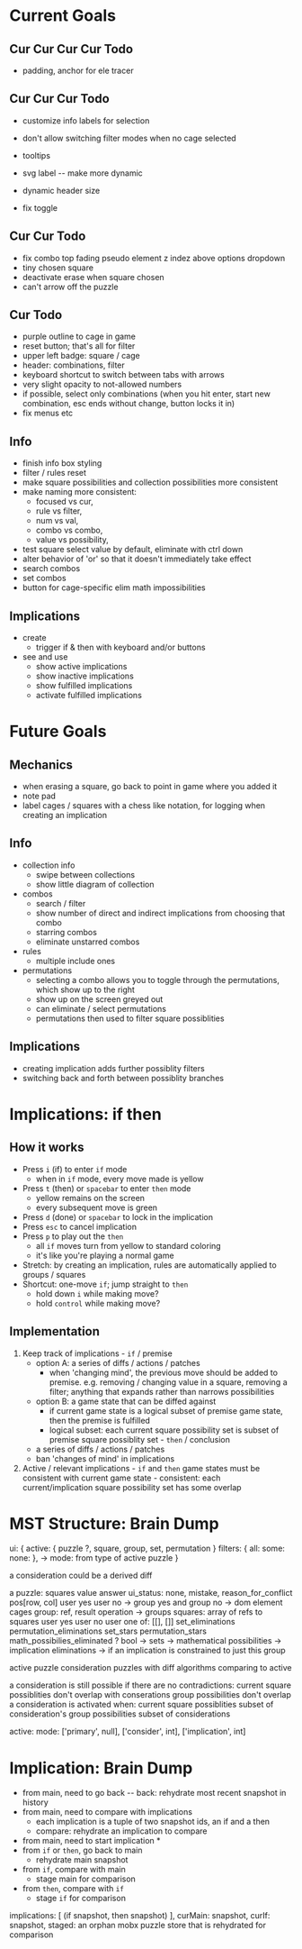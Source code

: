 # Current Goals

  ## Cur Cur Cur Cur Todo
  - padding, anchor for ele tracer

  ## Cur Cur Cur Todo
  - customize info labels for selection
  - don't allow switching filter modes when no cage selected
  - tooltips
  - svg label -- make more dynamic

  - dynamic header size
  - fix toggle

  ## Cur Cur Todo
  - fix combo top fading pseudo element z indez above options dropdown
  - tiny chosen square
  - deactivate erase when square chosen
  - can't arrow off the puzzle

  ## Cur Todo
  - purple outline to cage in game
  - reset button; that's all for filter
  - upper left badge: square / cage
  - header: combinations, filter
  - keyboard shortcut to switch between tabs with arrows
  - very slight opacity to not-allowed numbers
  - if possible, select only combinations (when you hit enter, start new combination, esc ends without change, button locks it in)
  - fix menus etc

  ## Info
  - finish info box styling 
  - filter / rules reset
  - make square possibilities and collection possibilities more consistent
  - make naming more consistent: 
    * focused vs cur, 
    * rule vs filter, 
    * num vs val, 
    * combo vs combo, 
    * value vs possibility,
  - test square select value by default, eliminate with ctrl down
  - alter behavior of 'or' so that it doesn't immediately take effect
  - search combos
  - set combos
  - button for cage-specific elim math impossibilities

  ## Implications
  - create
    * trigger if & then with keyboard and/or buttons
  - see and use
    * show active implications
    * show inactive implications
    * show fulfilled implications
    * activate fulfilled implications

# Future Goals

  ## Mechanics
  - when erasing a square, go back to point in game where you added it
  - note pad
  - label cages / squares with a chess like notation, for logging when creating an implication

  ## Info
  - collection info
    * swipe between collections
    * show little diagram of collection
  - combos
    * search / filter
    * show number of direct and indirect implications from choosing that combo
    * starring combos
    * eliminate unstarred combos
  - rules 
    * multiple include ones
  - permutations
    * selecting a combo allows you to toggle through the permutations, which show up to the right
    * show up on the screen greyed out
    * can eliminate / select permutations
    * permutations then used to filter square possiblities

  ## Implications
  - creating implication adds further possiblity filters
  - switching back and forth between possiblity branches


# Implications: if then
  ## How it works
  - Press `i` (if) to enter `if` mode
    * when in `if` mode, every move made is yellow
  - Press `t` (then) or `spacebar` to enter `then` mode
    * yellow remains on the screen
    * every subsequent move is green
  - Press `d` (done) or `spacebar` to lock in the implication
  - Press `esc` to cancel implication
  - Press `p` to play out the `then`
    * all `if` moves turn from yellow to standard coloring
    * it's like you're playing a normal game
  - Stretch: by creating an implication, rules are automatically applied to groups / squares
  - Shortcut: one-move `if`; jump straight to `then`
    * hold down `i` while making move?
    * hold `control` while making move?


  ## Implementation
  1. Keep track of implications
    - `if` / premise
      * option A: a series of diffs / actions / patches
        + when 'changing mind', the previous move should be added to premise. e.g. removing / changing value in a square, removing a filter; anything that expands rather than narrows possibilities
      * option B: a game state that can be diffed against
        + if current game state is a logical subset of premise game state, then the premise is fulfilled
        + logical subset: each current square possibility set is subset of premise square possiblity set
    - `then` / conclusion
      * a series of diffs / actions / patches
      * ban 'changes of mind' in implications
  2. Active / relevant implications
    - `if` and `then` game states must be consistent with current game state
    - consistent: each current/implication square possibility set has some overlap

# MST Structure: Brain Dump

ui: {
  active: {
    puzzle ?, square, group, set, permutation
  }
  filters: {
    all:
    some:
    none: 
  },
  -> mode: from type of active puzzle
}

a consideration could be a derived diff

a puzzle:
squares
value
answer
ui_status: none, mistake, reason_for_conflict
pos[row, col]
user yes
user no
  -> group yes and group no
    -> dom element
cages
group: ref,
  result
operation
  ->
  groups
squares: array of refs to squares
user yes
user no
user one of: [[], []]
set_eliminations
permutation_eliminations
set_stars
permutation_stars
math_possibilies_eliminated ? bool
  -> sets
  -> mathematical possibilities
    -> implication eliminations
      -> if an implication is constrained to just this group

active puzzle
consideration puzzles with diff algorithms comparing to active

a consideration is still possible if there are no contradictions:
current square possiblities don't overlap with conserations
group possibilities don't overlap
a consideration is activated when:
current square possiblities subset of consideration's
group possibilities subset of considerations

active:
mode: ['primary', null], ['consider', int], ['implication', int]

# Implication: Brain Dump
- from main, need to go back
  -- back: rehydrate most recent snapshot in history
- from main, need to compare with implications
  * each implication is a tuple of two snapshot ids, an if and a then
  * compare: rehydrate an implication to compare
- from main, need to start implication
  * 
- from `if` or `then`, go back to main
  * rehydrate main snapshot
- from `if`, compare with main
  * stage main for comparison
- from `then`, compare with `if`
  * stage `if` for comparison

implications: [
  (if snapshot, then snapshot)
],
curMain: snapshot,
curIf: snapshot,
staged: an orphan mobx puzzle store that is rehydrated for comparison
